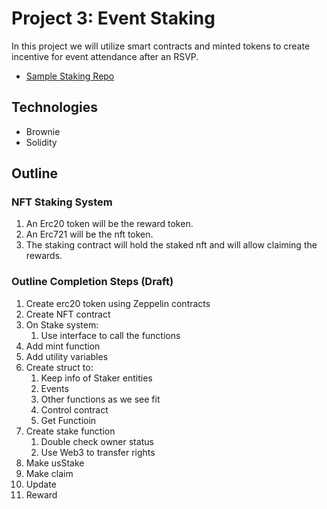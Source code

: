 # Project 3: Event Staking
In this project we will utilize smart contracts and minted tokens to create incentive for event attendance after an RSVP.
*   [Sample Staking Repo](https://github.com/SRVng/solidity-avalanche-RSVP-staking-event)


## Technologies
* Brownie
* Solidity


## Outline
### NFT Staking System
1.  An Erc20 token will be the reward token.
2.  An Erc721 will be the nft token.
3.  The staking contract will hold the staked nft and will allow claiming the rewards.

### Outline Completion Steps (Draft) 
1. Create erc20 token using Zeppelin contracts
2. Create NFT contract
3. On Stake system:
	1. Use interface to call the functions
4. Add mint function
5. Add utility variables
6. Create struct to:
	1. Keep info of Staker entities
	2. Events
	3. Other functions as we see fit
	4. Control contract
	5. Get Functioin
7. Create stake function
	1. Double check owner status
	2. Use Web3 to transfer rights
8. Make usStake
9. Make claim
10. Update
11. Reward

